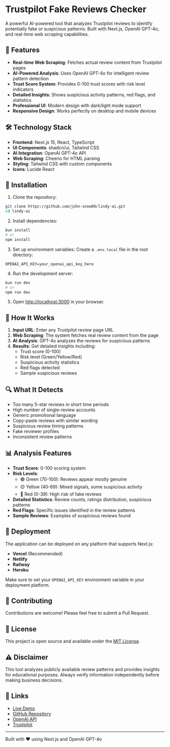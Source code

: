 # Trustpilot Fake Reviews Checker

A powerful AI-powered tool that analyzes Trustpilot reviews to identify potentially fake or suspicious patterns. Built with Next.js, OpenAI GPT-4o, and real-time web scraping capabilities.

## 🚀 Features

- **Real-time Web Scraping**: Fetches actual review content from Trustpilot pages
- **AI-Powered Analysis**: Uses OpenAI GPT-4o for intelligent review pattern detection
- **Trust Score System**: Provides 0-100 trust scores with risk level indicators
- **Detailed Insights**: Shows suspicious activity patterns, red flags, and statistics
- **Professional UI**: Modern design with dark/light mode support
- **Responsive Design**: Works perfectly on desktop and mobile devices

## 🛠️ Technology Stack

- **Frontend**: Next.js 15, React, TypeScript
- **UI Components**: shadcn/ui, Tailwind CSS
- **AI Integration**: OpenAI GPT-4o API
- **Web Scraping**: Cheerio for HTML parsing
- **Styling**: Tailwind CSS with custom components
- **Icons**: Lucide React

## 🔧 Installation

1. Clone the repository:
```bash
git clone https://github.com/john-snow00/lindy-ai.git
cd lindy-ai
```

2. Install dependencies:
```bash
bun install
# or
npm install
```

3. Set up environment variables:
Create a `.env.local` file in the root directory:
```env
OPENAI_API_KEY=your_openai_api_key_here
```

4. Run the development server:
```bash
bun run dev
# or
npm run dev
```

5. Open [http://localhost:3000](http://localhost:3000) in your browser.

## 🎯 How It Works

1. **Input URL**: Enter any Trustpilot review page URL
2. **Web Scraping**: The system fetches real review content from the page
3. **AI Analysis**: GPT-4o analyzes the reviews for suspicious patterns
4. **Results**: Get detailed insights including:
   - Trust score (0-100)
   - Risk level (Green/Yellow/Red)
   - Suspicious activity statistics
   - Red flags detected
   - Sample suspicious reviews

## 🔍 What It Detects

- Too many 5-star reviews in short time periods
- High number of single-review accounts
- Generic promotional language
- Copy-paste reviews with similar wording
- Suspicious review timing patterns
- Fake reviewer profiles
- Inconsistent review patterns

## 📊 Analysis Features

- **Trust Score**: 0-100 scoring system
- **Risk Levels**: 
  - 🟢 Green (70-100): Reviews appear mostly genuine
  - 🟡 Yellow (40-69): Mixed signals, some suspicious activity
  - 🔴 Red (0-39): High risk of fake reviews
- **Detailed Statistics**: Review counts, ratings distribution, suspicious patterns
- **Red Flags**: Specific issues identified in the review patterns
- **Sample Reviews**: Examples of suspicious reviews found

## 🚀 Deployment

The application can be deployed on any platform that supports Next.js:

- **Vercel** (Recommended)
- **Netlify**
- **Railway**
- **Heroku**

Make sure to set your `OPENAI_API_KEY` environment variable in your deployment platform.

## 🤝 Contributing

Contributions are welcome! Please feel free to submit a Pull Request.

## 📝 License

This project is open source and available under the [MIT License](LICENSE).

## ⚠️ Disclaimer

This tool analyzes publicly available review patterns and provides insights for educational purposes. Always verify information independently before making business decisions.

## 🔗 Links

- [Live Demo](https://your-deployment-url.com)
- [GitHub Repository](https://github.com/john-snow00/lindy-ai)
- [OpenAI API](https://openai.com/api/)
- [Trustpilot](https://www.trustpilot.com/)

---

Built with ❤️ using Next.js and OpenAI GPT-4o
